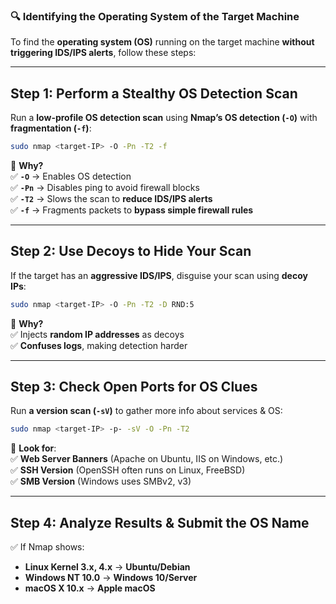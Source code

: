 ### **🔍 Identifying the Operating System of the Target Machine**

To find the **operating system (OS)** running on the target machine **without triggering IDS/IPS alerts**, follow these steps:

---

## **Step 1: Perform a Stealthy OS Detection Scan**

Run a **low-profile OS detection scan** using **Nmap’s OS detection (`-O`)** with **fragmentation (`-f`)**:

```bash
sudo nmap <target-IP> -O -Pn -T2 -f
```

📌 **Why?**  
✅ **`-O`** → Enables OS detection  
✅ **`-Pn`** → Disables ping to avoid firewall blocks  
✅ **`-T2`** → Slows the scan to **reduce IDS/IPS alerts**  
✅ **`-f`** → Fragments packets to **bypass simple firewall rules**

---

## **Step 2: Use Decoys to Hide Your Scan**

If the target has an **aggressive IDS/IPS**, disguise your scan using **decoy IPs**:

```bash
sudo nmap <target-IP> -O -Pn -T2 -D RND:5
```

📌 **Why?**  
✅ Injects **random IP addresses** as decoys  
✅ **Confuses logs**, making detection harder

---

## **Step 3: Check Open Ports for OS Clues**

Run **a version scan (`-sV`)** to gather more info about services & OS:

```bash
sudo nmap <target-IP> -p- -sV -O -Pn -T2
```

📌 **Look for**:  
✅ **Web Server Banners** (Apache on Ubuntu, IIS on Windows, etc.)  
✅ **SSH Version** (OpenSSH often runs on Linux, FreeBSD)  
✅ **SMB Version** (Windows uses SMBv2, v3)

---

## **Step 4: Analyze Results & Submit the OS Name**

✅ If Nmap shows:

- **Linux Kernel 3.x, 4.x** → **Ubuntu/Debian**
- **Windows NT 10.0** → **Windows 10/Server**
- **macOS X 10.x** → **Apple macOS**


